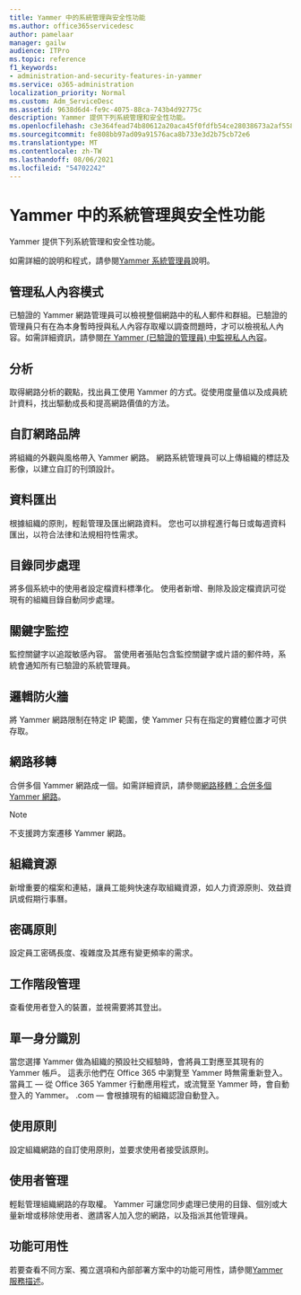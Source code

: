 ```yaml
---
title: Yammer 中的系統管理與安全性功能
ms.author: office365servicedesc
author: pamelaar
manager: gailw
audience: ITPro
ms.topic: reference
f1_keywords:
- administration-and-security-features-in-yammer
ms.service: o365-administration
localization_priority: Normal
ms.custom: Adm_ServiceDesc
ms.assetid: 9638d6d4-fe9c-4075-88ca-743b4d92775c
description: Yammer 提供下列系統管理和安全性功能。
ms.openlocfilehash: c3e364fead74b80612a20aca45f0fdfb54ce28038673a2af558f056634f71a32
ms.sourcegitcommit: fe808bb97ad09a91576aca8b733e3d2b75cb72e6
ms.translationtype: MT
ms.contentlocale: zh-TW
ms.lasthandoff: 08/06/2021
ms.locfileid: "54702242"
---
```

# <a name="administration-and-security-features-in-yammer"></a>Yammer 中的系統管理與安全性功能

Yammer 提供下列系統管理和安全性功能。
  
如需詳細的說明和程式，請參閱[Yammer 系統管理員](/yammer/)說明。

## <a name="admin-private-content-mode"></a>管理私人內容模式

已驗證的 Yammer 網路管理員可以檢視整個網路中的私人郵件和群組。已驗證的管理員只有在為本身暫時授與私人內容存取權以調查問題時，才可以檢視私人內容。如需詳細資訊，請參閱[在 Yammer (已驗證的管理員) 中監視私人內容](/yammer/manage-security-and-compliance/monitor-private-content)。

## <a name="analytics"></a>分析

取得網路分析的觀點，找出員工使用 Yammer 的方式。從使用度量值以及成員統計資料，找出驅動成長和提高網路價值的方法。

## <a name="custom-network-branding"></a>自訂網路品牌

將組織的外觀與風格帶入 Yammer 網路。 網路系統管理員可以上傳組織的標誌及影像，以建立自訂的刊頭設計。

## <a name="data-export"></a>資料匯出

根據組織的原則，輕鬆管理及匯出網路資料。 您也可以排程進行每日或每週資料匯出，以符合法律和法規相符性需求。
  
## <a name="directory-synchronization"></a>目錄同步處理

將多個系統中的使用者設定檔資料標準化。 使用者新增、刪除及設定檔資訊可從現有的組織目錄自動同步處理。

## <a name="keyword-monitoring"></a>關鍵字監控

監控關鍵字以追蹤敏感內容。 當使用者張貼包含監控關鍵字或片語的郵件時，系統會通知所有已驗證的系統管理員。

## <a name="logical-firewall"></a>邏輯防火牆

將 Yammer 網路限制在特定 IP 範圍，使 Yammer 只有在指定的實體位置才可供存取。

## <a name="network-migration"></a>網路移轉

合併多個 Yammer 網路成一個。如需詳細資訊，請參閱[網路移轉：合併多個 Yammer 網路](/yammer/configure-your-yammer-network/consolidate-multiple-yammer-networks)。
  
> [!NOTE]
> 不支援跨方案遷移 Yammer 網路。 

## <a name="organization-resources"></a>組織資源

新增重要的檔案和連結，讓員工能夠快速存取組織資源，如人力資源原則、效益資訊或假期行事曆。
  
## <a name="password-policies"></a>密碼原則

設定員工密碼長度、複雜度及其應有變更頻率的需求。
  
## <a name="session-management"></a>工作階段管理

查看使用者登入的裝置，並視需要將其登出。

## <a name="single-identity"></a>單一身分識別

當您選擇 Yammer 做為組織的預設社交經驗時，會將員工對應至其現有的 Yammer 帳戶。 這表示他們在 Office 365 中瀏覽至 Yammer 時無需重新登入。 當員工 &mdash; 從 Office 365 Yammer 行動應用程式，或流覽至 Yammer 時，會自動登入的 Yammer。 .com &mdash; 會根據現有的組織認證自動登入。

## <a name="usage-policy"></a>使用原則

設定組織網路的自訂使用原則，並要求使用者接受該原則。

## <a name="user-management"></a>使用者管理

輕鬆管理組織網路的存取權。 Yammer 可讓您同步處理已使用的目錄、個別或大量新增或移除使用者、邀請客人加入您的網路，以及指派其他管理員。

## <a name="feature-availability"></a>功能可用性

若要查看不同方案、獨立選項和內部部署方案中的功能可用性，請參閱[Yammer 服務描述](yammer-service-description.md)。

